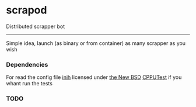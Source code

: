 # scrapod
Distributed scrapper bot

---

Simple idea, launch (as binary or from container) as many scrapper as you wish



### Dependencies
For read the config file [inih](https://github.com/benhoyt/inih) licensed under [the New BSD](https://github.com/benhoyt/inih/blob/master/LICENSE.txt)
[CPPUTest](https://cpputest.github.io/) if you whant run the tests

### TODO

